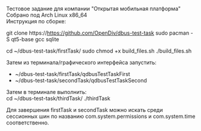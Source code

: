 Тестовое задание для компании "Открытая мобильная платформа"  
Собрано под Arch Linux x86_64  
Инструкция по сборке:  

git clone https://https://github.com/OpenDiv/dbus-test-task
sudo pacman -S qt5-base gcc sqlite

cd ~/dbus-test-task/firstTask/
sudo chmod +x build_files.sh
./build_files.sh

Затем из терминала/графического интерфейса запустить:  
- ~/dbus-test-task/firstTask/qdbusTestTaskFirst  
- ~/dbus-test-task/secondTask/qdbusTestTaskSecond  

Затем в терминале выполнить:  
cd ~/dbus-test-task/thirdTask/
./thirdTask  


Для завершения firstTask и secondTask можно искать среди сессионных шин по названию com.system.permissions и com.system.time соответственно.
